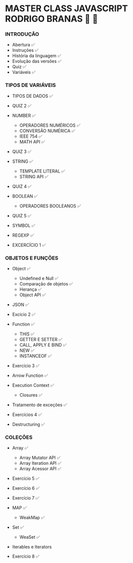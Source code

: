 # MASTER CLASS JAVASCRIPT RODRIGO BRANAS :rocket: :page_with_curl:

### INTRODUÇÃO

* Abertura ✅
* Instruções  ✅
* História da linguagem  ✅
* Evolução das versões  ✅
* Quiz  ✅
* Variáveis  ✅

### TIPOS DE VARIÁVEIS

* TIPOS DE DADOS  ✅
* QUIZ 2  ✅
* NUMBER  ✅
  * OPERADORES NUMÉRICOS  ✅
  * CONVERSÃO NUMÉRICA  ✅
  * IEEE 754  ✅
  * MATH API  ✅

* QUIZ 3  ✅
* STRING  ✅
  * TEMPLATE LITERAL  ✅
  * STRING API  ✅

* QUIZ 4  ✅
* BOOLEAN  ✅
  * OPERADORES BOOLEANOS  ✅

* QUIZ 5  ✅
* SYMBOL  ✅
* REGEXP  ✅
* EXCERCÍCIO 1  ✅


### OBJETOS E FUNÇÕES 

* Object  ✅
   * Undefined e Null  ✅
   * Comparação de objetos  ✅
   * Herança  ✅
   * Object API  ✅

* JSON  ✅
* Excício 2  ✅
* Function  ✅
    * THIS  ✅
    * GETTER E SETTER  ✅
    * CALL, APPLY E BIND  ✅
    * NEW  ✅
    * INSTANCEOF  ✅

* Exercício 3  ✅
* Arrow Function  ✅
* Execution Context  ✅
    * Closures  ✅

* Tratamento de exceções  ✅
* Exercícios 4  ✅
* Destructuring  ✅


### COLEÇÕES 

* Array  ✅
    * Array Mutator API  ✅
    * Array Iteration API  ✅
    * Array Acessor API  ✅

* Exercício 5  ✅
* Exercício 6  ✅
* Exercício 7  ✅
* MAP  ✅
    * WeakMap  ✅

* Set  ✅
    * WeaSet  ✅

* Iterables e Iterators 
* Exercício 8  ✅

